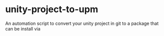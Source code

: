 # unity-project-to-upm
An automation script to convert your unity project in git to a package that can be install via 
